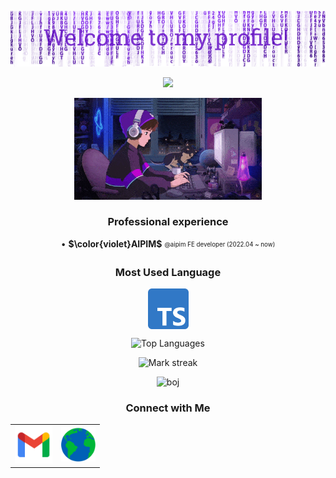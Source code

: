 <p align="center">
  <img src="assets/header.png"/>
</p>
<p align="center">
   <img src="https://readme-typing-svg.demolab.com?font=Roboto+Slab&color=%237E3ACE&size=35&center=true&vCenter=true&width=450&duration=1500&pause=1000&lines=Hyeonjun+Moon;Software+Engineer" width="auto" height="35"/>
</p>
<p align="center">
  <img alt="Coding GIF" width="300" height="auto" src="assets/coding.gif"/>
</p>

<h3 align="center">Professional experience</h3>

<div align="center">
  <p>• <strong>$\color{violet}AIPIM$</strong> <sub><sup>@aipim FE developer (2022.04 ~ now)</sup></sub></p>
</div>

<h3 align="center">Most Used Language</h3>
<p align="center">
  <img align="center" src="assets/typescript.png" alt="Python" height="65" width="65" />
</p>

<p align="center">
  <img src="https://github-readme-stats.vercel.app/api/top-langs?username=moonhyeonjun&hide_title=true&hide_border=true&no-bg=true&no-frame=true&layout=compact&theme=transparent&hide=html,css,astro,cmake,mdx" alt="Top Languages"/>
</p>

<p align="center">
  <img alt="Mark streak" src="https://github-readme-streak-stats.herokuapp.com/?user=moonhyeonjun&hide_border=true&theme=transparent" />
</p>

<p align="center">
  <img height="180em" src="http://mazassumnida.wtf/api/v2/generate_badge?boj=mhj5256" alt="boj"/>
</p>

<h3 align="center">Connect with Me</h3>

<table align="center">
  <tr>
    <td>
      <a href="mailto:mhj5256@gmail.com" target="_blank">
        <img src="assets/gmail.png" alt="gmail" height="60" width="60" />
      </a>
    </td>
    <td>
      <a href="https://moonhyeonjun.com" target="_blank">
        <img src="assets/web.png" alt="website" height="55" width="55" />
      </a>
    </td>
  </tr>
</table>
